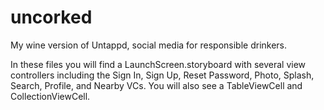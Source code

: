 # uncorked
My wine version of Untappd, social media for responsible drinkers.

In these files you will find a LaunchScreen.storyboard with several view controllers including the Sign In, Sign Up, Reset Password, Photo, Splash, Search, Profile, and Nearby VCs. You will also see a TableViewCell and CollectionViewCell.

